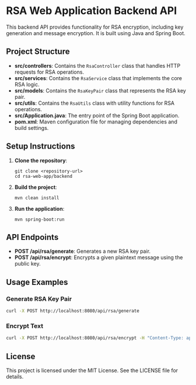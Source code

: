 # RSA Web Application Backend API

This backend API provides functionality for RSA encryption, including key generation and message encryption. It is built using Java and Spring Boot.

## Project Structure

- **src/controllers**: Contains the `RsaController` class that handles HTTP requests for RSA operations.
- **src/services**: Contains the `RsaService` class that implements the core RSA logic.
- **src/models**: Contains the `RsaKeyPair` class that represents the RSA key pair.
- **src/utils**: Contains the `RsaUtils` class with utility functions for RSA operations.
- **src/Application.java**: The entry point of the Spring Boot application.
- **pom.xml**: Maven configuration file for managing dependencies and build settings.

## Setup Instructions

1. **Clone the repository**:
   ```
   git clone <repository-url>
   cd rsa-web-app/backend
   ```

2. **Build the project**:
   ```
   mvn clean install
   ```

3. **Run the application**:
   ```
   mvn spring-boot:run
   ```

## API Endpoints

- **POST /api/rsa/generate**: Generates a new RSA key pair.
- **POST /api/rsa/encrypt**: Encrypts a given plaintext message using the public key.

## Usage Examples

### Generate RSA Key Pair

```bash
curl -X POST http://localhost:8080/api/rsa/generate
```

### Encrypt Text

```bash
curl -X POST http://localhost:8080/api/rsa/encrypt -H "Content-Type: application/json" -d '{"message": "Hello, World!", "publicKey": "<public-key>"}'
```

## License

This project is licensed under the MIT License. See the LICENSE file for details.